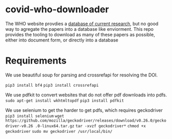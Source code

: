 # covid-who-downloader

The WHO website provdies a [database of current research](https://www.who.int/emergencies/diseases/novel-coronavirus-2019/global-research-on-novel-coronavirus-2019-ncov), but no good way to agregate the papers into a database like enviorment. This repo provides the tooling to download as many of these papers as possible, either into document form, or directly into a database

# Requirements
We use beautiful soup for parsing and crossrefapi for resolving the DOI. 

`pip3 install bf4`
`pip3 install crossrefapi`

We use pdfkit to convert websites that do not offer pdf downloads into pdfs.
`sudo apt-get install wkhtmltopdf`
`pip3 install pdfkit`

We use selenium to get the harder to get pdfs, which requires geckodriver
`pip3 install selenium`
`wget https://github.com/mozilla/geckodriver/releases/download/v0.26.0/geckodriver-v0.26
.0-linux64.tar.gz`
`tar -xvzf geckodriver*`
`chmod +x geckodriver`
`sudo mv geckodriver /usr/local/bin/`